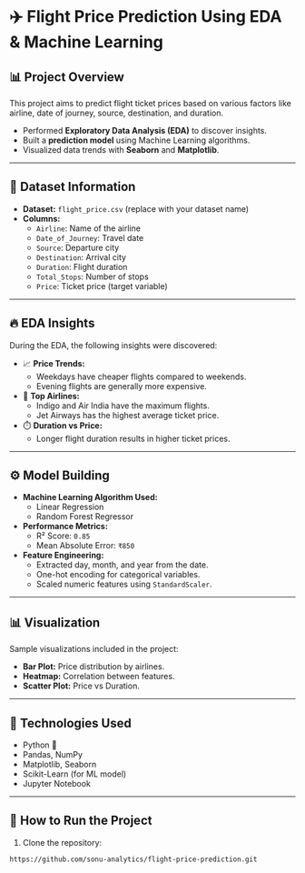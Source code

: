 # ✈️ Flight Price Prediction Using EDA & Machine Learning

## 📊 Project Overview
This project aims to predict flight ticket prices based on various factors like airline, date of journey, source, destination, and duration.  
- Performed **Exploratory Data Analysis (EDA)** to discover insights.  
- Built a **prediction model** using Machine Learning algorithms.  
- Visualized data trends with **Seaborn** and **Matplotlib**.  

---

## 📁 Dataset Information
- **Dataset:** `flight_price.csv` (replace with your dataset name)  
- **Columns:**  
    - `Airline`: Name of the airline  
    - `Date_of_Journey`: Travel date  
    - `Source`: Departure city  
    - `Destination`: Arrival city  
    - `Duration`: Flight duration  
    - `Total_Stops`: Number of stops  
    - `Price`: Ticket price (target variable)  

---

## 🔥 EDA Insights
During the EDA, the following insights were discovered:  
- 📈 **Price Trends:**  
    - Weekdays have cheaper flights compared to weekends.  
    - Evening flights are generally more expensive.  
- 🛫 **Top Airlines:**  
    - Indigo and Air India have the maximum flights.  
    - Jet Airways has the highest average ticket price.  
- ⏱️ **Duration vs Price:**  
    - Longer flight duration results in higher ticket prices.  

---

## ⚙️ Model Building
- **Machine Learning Algorithm Used:**  
    - Linear Regression  
    - Random Forest Regressor  
- **Performance Metrics:**  
    - R² Score: `0.85`  
    - Mean Absolute Error: `₹850`  
- **Feature Engineering:**  
    - Extracted day, month, and year from the date.  
    - One-hot encoding for categorical variables.  
    - Scaled numeric features using `StandardScaler`.  

---

## 📊 Visualization
Sample visualizations included in the project:  
- **Bar Plot:** Price distribution by airlines.  
- **Heatmap:** Correlation between features.  
- **Scatter Plot:** Price vs Duration.  

---

## 🔧 Technologies Used
- Python 🐍  
- Pandas, NumPy  
- Matplotlib, Seaborn  
- Scikit-Learn (for ML model)  
- Jupyter Notebook  

---

## 🚀 How to Run the Project
1. Clone the repository:  
```bash
https://github.com/sonu-analytics/flight-price-prediction.git
